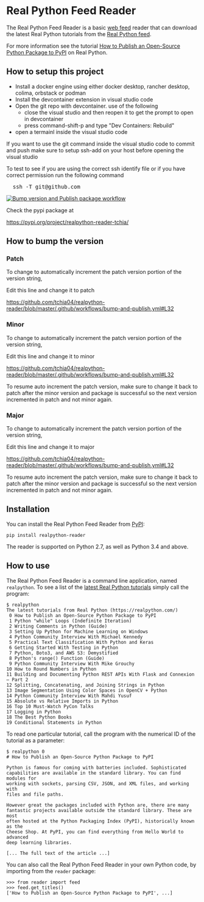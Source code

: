 # Real Python Feed Reader

The Real Python Feed Reader is a basic [web feed](https://en.wikipedia.org/wiki/Web_feed) reader that can download the latest Real Python tutorials from the [Real Python feed](https://realpython.com/contact/#rss-atom-feed).

For more information see the tutorial [How to Publish an Open-Source Python Package to PyPI](https://realpython.com/pypi-publish-python-package/) on Real Python.

## How to setup this project
* Install a docker engine using either docker desktop, rancher desktop, colima, orbstack or podman
* Install the devcontainer extension in visual studio code
* Open the git repo with devcontainer. use of the following
  * close the visual studio and then reopen it to get the prompt to open in devcontainer
  * press command-shift-p and type "Dev Containers: Rebuild"
* open a termainl inside the visual studio code

If you want to use the git command inside the visual studio code to commit and push make sure to setup ssh-add on your host before opening the visual studio

To test to see if you are using the correct ssh identify file or if you have correct permission run the following command
<pre>
  ssh -T git@github.com
</pre>

[![Bump version and Publish package workflow](https://github.com/tchia04/realpython-reader/actions/workflows/bump-and-publish.yml/badge.svg)](https://github.com/tchia04/realpython-reader/actions/workflows/bump-and-publish.yml)


Check the pypi package at 

https://pypi.org/project/realpython-reader-tchia/

## How to bump the version
### Patch 
To change to automatically increment the patch version portion of the version string, 

Edit this line and change it to patch

https://github.com/tchia04/realpython-reader/blob/master/.github/workflows/bump-and-publish.yml#L32


### Minor
To change to automatically increment the patch version portion of the version string, 

Edit this line and change it to minor

https://github.com/tchia04/realpython-reader/blob/master/.github/workflows/bump-and-publish.yml#L32

To resume auto increment the patch version, make sure to change it back to patch after the minor version and package is successful 
so the next version incremented in patch and not minor again. 

### Major
To change to automatically increment the patch version portion of the version string, 

Edit this line and change it to major

https://github.com/tchia04/realpython-reader/blob/master/.github/workflows/bump-and-publish.yml#L32

To resume auto increment the patch version, make sure to change it back to patch after the minor version and package is successful 
so the next version incremented in patch and not minor again. 

## Installation

You can install the Real Python Feed Reader from [PyPI](https://pypi.org/project/realpython-reader/):

    pip install realpython-reader

The reader is supported on Python 2.7, as well as Python 3.4 and above.

## How to use

The Real Python Feed Reader is a command line application, named `realpython`. To see a list of the [latest Real Python tutorials](https://realpython.com/) simply call the program:

    $ realpython
    The latest tutorials from Real Python (https://realpython.com/)
     0 How to Publish an Open-Source Python Package to PyPI
     1 Python "while" Loops (Indefinite Iteration)
     2 Writing Comments in Python (Guide)
     3 Setting Up Python for Machine Learning on Windows
     4 Python Community Interview With Michael Kennedy
     5 Practical Text Classification With Python and Keras
     6 Getting Started With Testing in Python
     7 Python, Boto3, and AWS S3: Demystified
     8 Python's range() Function (Guide)
     9 Python Community Interview With Mike Grouchy
    10 How to Round Numbers in Python
    11 Building and Documenting Python REST APIs With Flask and Connexion – Part 2
    12 Splitting, Concatenating, and Joining Strings in Python
    13 Image Segmentation Using Color Spaces in OpenCV + Python
    14 Python Community Interview With Mahdi Yusuf
    15 Absolute vs Relative Imports in Python
    16 Top 10 Must-Watch PyCon Talks
    17 Logging in Python
    18 The Best Python Books
    19 Conditional Statements in Python

To read one particular tutorial, call the program with the numerical ID of the tutorial as a parameter:

    $ realpython 0
    # How to Publish an Open-Source Python Package to PyPI

    Python is famous for coming with batteries included. Sophisticated
    capabilities are available in the standard library. You can find modules for
    working with sockets, parsing CSV, JSON, and XML files, and working with
    files and file paths.

    However great the packages included with Python are, there are many
    fantastic projects available outside the standard library. These are most
    often hosted at the Python Packaging Index (PyPI), historically known as the
    Cheese Shop. At PyPI, you can find everything from Hello World to advanced
    deep learning libraries.

    [... The full text of the article ...]

You can also call the Real Python Feed Reader in your own Python code, by importing from the `reader` package:

    >>> from reader import feed
    >>> feed.get_titles()
    ['How to Publish an Open-Source Python Package to PyPI', ...]





